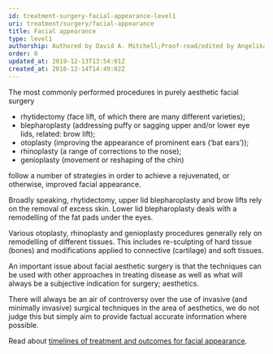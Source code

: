 ```yaml
---
id: treatment-surgery-facial-appearance-level1
uri: treatment/surgery/facial-appearance
title: Facial appearance
type: level1
authorship: Authored by David A. Mitchell;Proof-read/edited by Angelika Sebald
order: 0
updated_at: 2019-12-13T13:54:01Z
created_at: 2016-12-14T14:49:02Z
---
```


<p>The most commonly performed procedures in purely
    aesthetic facial surgery</p>
<ul>
    <li>rhytidectomy (face lift, of which there are many
        different varieties);</li>
    <li>blepharoplasty (addressing puffy or sagging upper
        and/or lower eye lids, related: brow lift);</li>
    <li>otoplasty (improving the appearance of prominent
        ears (‘bat ears’));</li>
    <li>rhinoplasty (a range of corrections to the nose);
    </li>
    <li>genioplasty (movement or reshaping of the chin)</li>
</ul>
<p>follow a number of strategies in order to achieve a
    rejuvenated, or otherwise, improved facial appearance.
</p>
<p>Broadly speaking, rhytidectomy, upper lid blepharoplasty
    and brow lifts rely on the removal of excess skin. Lower
    lid blepharoplasty deals with a remodelling of the fat
    pads under the eyes.</p>
<p>Various otoplasty, rhinoplasty and genioplasty procedures
    generally rely on remodelling of different tissues. This
    includes re-sculpting of hard tissue (bones) and
    modifications applied to connective (cartilage) and soft
    tissues.</p>
<p>An important issue about facial aesthetic surgery is that
    the techniques can be used with other approaches in
    treating disease as well as what will always be a
    subjective indication for surgery; aesthetics.</p>
<p>There will always be an air of controversy over the use
    of invasive (and minimally invasive) surgical techniques
    in the area of aesthetics, we do not judge this but
    simply aim to provide factual accurate information where
    possible.</p>
<aside>
    <p>Read about <a href="/treatment/timelines/facial-appearance">timelines
            of treatment and outcomes for facial
            appearance</a>.</p>
</aside>
